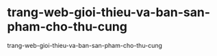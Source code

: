 # trang-web-gioi-thieu-va-ban-san-pham-cho-thu-cung
trang-web-gioi-thieu-va-ban-san-pham-cho-thu-cung
